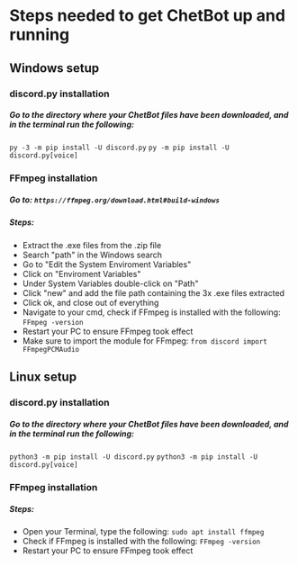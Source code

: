 # Steps needed to get ChetBot up and running

## Windows setup

### discord.py installation

##### Go to the directory where your ChetBot files have been downloaded, and in the terminal run the following:

`py -3 -m pip install -U discord.py`
`py -m pip install -U discord.py[voice]`

### FFmpeg installation

##### Go to: `https://ffmpeg.org/download.html#build-windows`

##### Steps:
* Extract the .exe files from the .zip file
* Search "path" in the Windows search
* Go to "Edit the System Enviroment Variables"
* Click on "Enviroment Variables"
* Under System Variables double-click on "Path"
* Click "new" and add the file path containing the 3x .exe files extracted
* Click ok, and close out of everything
* Navigate to your cmd, check if FFmpeg is installed with the following: `FFmpeg -version`
* Restart your PC to ensure FFmpeg took effect
* Make sure to import the module for FFmpeg: `from discord import FFmpegPCMAudio`

## Linux setup

### discord.py installation

##### Go to the directory where your ChetBot files have been downloaded, and in the terminal run the following:

`python3 -m pip install -U discord.py`
`python3 -m pip install -U discord.py[voice]`

### FFmpeg installation

##### Steps:
* Open your Terminal, type the following: `sudo apt install ffmpeg`
* Check if FFmpeg is installed with the following: `FFmpeg -version`
* Restart your PC to ensure FFmpeg took effect